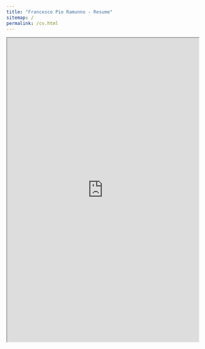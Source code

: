 ```yaml
---
title: "Francesco Pio Ramunno - Resume"
sitemap: /
permalink: /cv.html
---
```


<iframe src="https://fpramunno.github.io/files/cv_fpr_last.pdf" width="100%" height="800px"></iframe>




